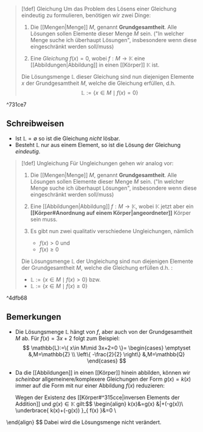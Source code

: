 >[!def] Gleichung
> Um das Problem des Lösens einer Gleichung eindeutig zu formulieren, benötigen wir zwei Dinge:
> 1. Die [[Mengen|Menge]] $M$, genannt **Grundgesamtheit**. Alle Lösungen sollen Elemente dieser Menge $M$ sein. ("In welcher Menge suche ich überhaupt Lösungen", insbesondere wenn diese eingeschränkt werden soll/muss)
>    
> 2. Eine *Gleichung* $f(x)=0$, wobei $f:M\to \mathbb{K}$ eine [[Abbildungen|Abbildung]] in einen [[Körper]] $\mathbb{K}$ ist.
> 
> Die Lösungsmenge $\mathbb{L}$ dieser Gleichung sind nun diejenigen Elemente $x$ der Grundgesamtheit $M$, welche die Gleichung erfüllen, d.h.$$
> \mathbb{L}:=\{ x\in M \mid f(x)=0 \}
> $$

^731ce7

## Schreibweisen
- Ist $\mathbb{L}=\emptyset$ so ist die Gleichung *nicht* lösbar.
- Besteht $\mathbb{L}$ nur aus einem Element, so ist die Lösung der Gleichung *eindeutig*.

>[!def] Ungleichung
>Für Ungleichungen gehen wir analog vor:
> 1. Die [[Mengen|Menge]] $M$, genannt **Grundgesamtheit**. Alle Lösungen sollen Elemente dieser Menge $M$ sein. ("In welcher Menge suche ich überhaupt Lösungen", insbesondere wenn diese eingeschränkt werden soll/muss)
> 
> 2. Eine [[Abbildungen|Abbildung]] $f:M\to \mathbb{K}$, wobei $\mathbb{K}$ jetzt aber ein **[[Körper#Anordnung auf einem Körper|angeordneter]]** Körper sein muss.
> 
> 3. Es gibt nun zwei qualitativ verschiedene Ungleichungen, nämlich
>    - $f(x)>0$ und
> 	 - $f(x)\geq 0$
>
>  Die Lösungsmenge $\mathbb{L}$ der Ungleichung sind nun diejenigen Elemente der Grundgesamtheit $M$, welche die Gleichung erfüllen d.h. :
>  - $\mathbb{L}:=\{ x\in M \mid f(x)>0\}$ bzw.
>  - $\mathbb{L}:=\{ x\in M \mid f(x)\geq0\}$

^4dfb68

## Bemerkungen
- Die Lösungsmenge $\mathbb{L}$ hängt von $f$, aber auch von der Grundgesamtheit $M$ ab.
  Für $f(x)=3x+2$ folgt zum Beispiel:$$
\mathbb{L}:=\{ x\in M\mid 3x+2=0 \}= \begin{cases} \emptyset &,M=\mathbb{Z} \\
\left\{  -\frac{2}{2}  \right\} &,M=\mathbb{Q} \end{cases}
$$
- Da die [[Abbildungen]] in einen [[Körper]] hinein abbilden, können wir *scheinbar* allgemeinere/komplexere Gleichungen der Form $g(x)=k(x)$ immer auf die Form mit nur einer Abbildung $f(x)$ reduzieren:
  
  Wegen der Existenz des [[Körper#^315cce|inversen Elements der Addition]] und $g(x)\in \mathbb{K}$ gilt:$$
\begin{align} 
k(x)&=g(x) &|+(-g(x))\\
\underbrace{ k(x)+(-g(x)) }_{ f(x) }&=0 \\

\end{align}
$$ Dabei wird die Lösungsmenge nicht verändert.